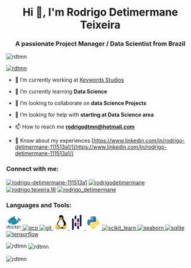 <h1 align="center">Hi 👋, I'm Rodrigo Detimermane Teixeira</h1>
<h3 align="center">A passionate Project Manager / Data Scientist from Brazil</h3>

<p align="left"> <img src="https://komarev.com/ghpvc/?username=rdtmn&label=Profile%20views&color=0e75b6&style=flat" alt="rdtmn" /> </p>

<p align="left"> <a href="https://github.com/ryo-ma/github-profile-trophy"><img src="https://github-profile-trophy.vercel.app/?username=rdtmn" alt="rdtmn" /></a> </p>

- 🔭 I’m currently working at [Keywords Studios](https://www.keywordsstudios.com/en/)

- 🌱 I’m currently learning **Data Science**

- 👯 I’m looking to collaborate on **data Science Projects**

- 🤝 I’m looking for help with **starting at Data Science area**

- 📫 How to reach me **rodrigodtmn@hotmail.com**

- 📄 Know about my experiences [https://www.linkedin.com/in/rodrigo-detimermane-111513a1/](https://www.linkedin.com/in/rodrigo-detimermane-111513a1/)

<h3 align="left">Connect with me:</h3>
<p align="left">
<a href="https://linkedin.com/in/rodrigo-detimermane-111513a1" target="blank"><img align="center" src="https://raw.githubusercontent.com/rahuldkjain/github-profile-readme-generator/master/src/images/icons/Social/linked-in-alt.svg" alt="rodrigo-detimermane-111513a1" height="30" width="40" /></a>
<a href="https://kaggle.com/rodrigodetimermane" target="blank"><img align="center" src="https://raw.githubusercontent.com/rahuldkjain/github-profile-readme-generator/master/src/images/icons/Social/kaggle.svg" alt="rodrigodetimermane" height="30" width="40" /></a>
<a href="https://fb.com/rodrigo.teixeira.16" target="blank"><img align="center" src="https://raw.githubusercontent.com/rahuldkjain/github-profile-readme-generator/master/src/images/icons/Social/facebook.svg" alt="rodrigo.teixeira.16" height="30" width="40" /></a>
<a href="https://instagram.com/rodrigo_detimermane" target="blank"><img align="center" src="https://raw.githubusercontent.com/rahuldkjain/github-profile-readme-generator/master/src/images/icons/Social/instagram.svg" alt="rodrigo_detimermane" height="30" width="40" /></a>
</p>

<h3 align="left">Languages and Tools:</h3>
<p align="left"> <a href="https://www.docker.com/" target="_blank" rel="noreferrer"> <img src="https://raw.githubusercontent.com/devicons/devicon/master/icons/docker/docker-original-wordmark.svg" alt="docker" width="40" height="40"/> </a> <a href="https://cloud.google.com" target="_blank" rel="noreferrer"> <img src="https://www.vectorlogo.zone/logos/google_cloud/google_cloud-icon.svg" alt="gcp" width="40" height="40"/> </a> <a href="https://git-scm.com/" target="_blank" rel="noreferrer"> <img src="https://www.vectorlogo.zone/logos/git-scm/git-scm-icon.svg" alt="git" width="40" height="40"/> </a> <a href="https://www.linux.org/" target="_blank" rel="noreferrer"> <img src="https://raw.githubusercontent.com/devicons/devicon/master/icons/linux/linux-original.svg" alt="linux" width="40" height="40"/> </a> <a href="https://pandas.pydata.org/" target="_blank" rel="noreferrer"> <img src="https://raw.githubusercontent.com/devicons/devicon/2ae2a900d2f041da66e950e4d48052658d850630/icons/pandas/pandas-original.svg" alt="pandas" width="40" height="40"/> </a> <a href="https://www.python.org" target="_blank" rel="noreferrer"> <img src="https://raw.githubusercontent.com/devicons/devicon/master/icons/python/python-original.svg" alt="python" width="40" height="40"/> </a> <a href="https://scikit-learn.org/" target="_blank" rel="noreferrer"> <img src="https://upload.wikimedia.org/wikipedia/commons/0/05/Scikit_learn_logo_small.svg" alt="scikit_learn" width="40" height="40"/> </a> <a href="https://seaborn.pydata.org/" target="_blank" rel="noreferrer"> <img src="https://seaborn.pydata.org/_images/logo-mark-lightbg.svg" alt="seaborn" width="40" height="40"/> </a> <a href="https://www.sqlite.org/" target="_blank" rel="noreferrer"> <img src="https://www.vectorlogo.zone/logos/sqlite/sqlite-icon.svg" alt="sqlite" width="40" height="40"/> </a> <a href="https://www.tensorflow.org" target="_blank" rel="noreferrer"> <img src="https://www.vectorlogo.zone/logos/tensorflow/tensorflow-icon.svg" alt="tensorflow" width="40" height="40"/> </a> </p>

<p><img align="left" src="https://github-readme-stats.vercel.app/api/top-langs?username=rdtmn&show_icons=true&locale=en&layout=compact" alt="rdtmn" /></p>

<p>&nbsp;<img align="center" src="https://github-readme-stats.vercel.app/api?username=rdtmn&show_icons=true&locale=en" alt="rdtmn" /></p>

<p><img align="center" src="https://github-readme-streak-stats.herokuapp.com/?user=rdtmn&" alt="rdtmn" /></p>


